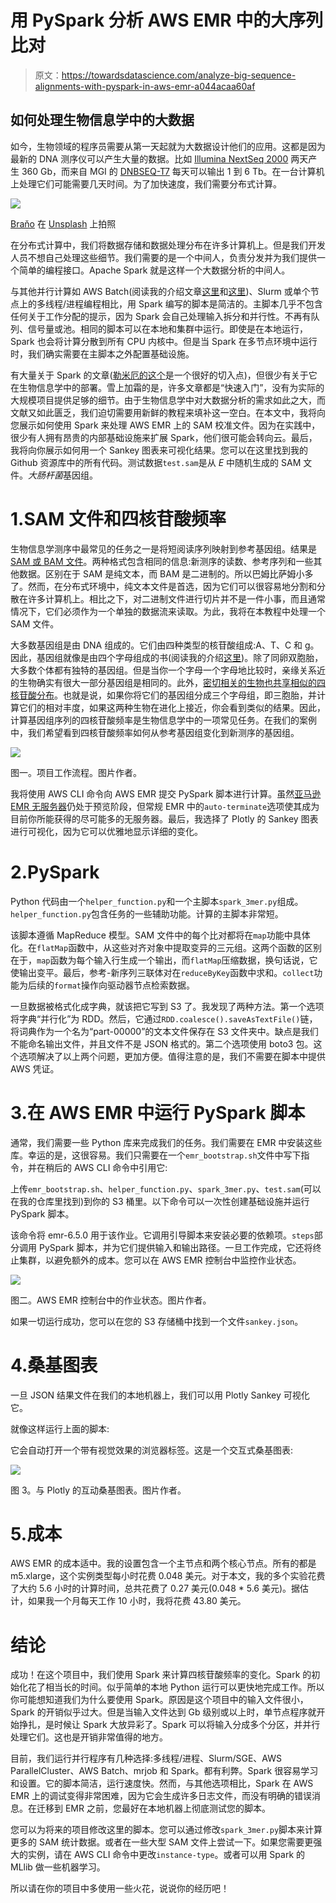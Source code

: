 # 用 PySpark 分析 AWS EMR 中的大序列比对

> 原文：<https://towardsdatascience.com/analyze-big-sequence-alignments-with-pyspark-in-aws-emr-a044acaa60af>

## 如何处理生物信息学中的大数据

如今，生物领域的程序员需要从第一天起就为大数据设计他们的应用。这都是因为最新的 DNA 测序仪可以产生大量的数据。比如 [Illumina NextSeq 2000](https://www.illumina.com/systems/sequencing-platforms/nextseq-1000-2000/specifications.html) 两天产生 360 Gb，而来自 MGI 的 [DNBSEQ-T7](https://en.mgi-tech.com/products/instruments_info/5/) 每天可以输出 1 到 6 Tb。在一台计算机上处理它们可能需要几天时间。为了加快速度，我们需要分布式计算。

![](img/9cb578d30e980fa47847ef6fd93a6775.png)

[Braňo](https://unsplash.com/@3dparadise?utm_source=unsplash&utm_medium=referral&utm_content=creditCopyText) 在 [Unsplash](https://unsplash.com/s/photos/dna?utm_source=unsplash&utm_medium=referral&utm_content=creditCopyText) 上拍照

在分布式计算中，我们将数据存储和数据处理分布在许多计算机上。但是我们开发人员不想自己处理这些细节。我们需要的是一个中间人，负责分发并为我们提供一个简单的编程接口。Apache Spark 就是这样一个大数据分析的中间人。

与其他并行计算如 AWS Batch(阅读我的介绍文章[这里](https://aws.plainenglish.io/parallel-blast-against-cazy-with-aws-batch-8239a45d8116)和[这里](https://aws.plainenglish.io/metagenomic-binning-with-nextflow-866f6c0b0d0c))、Slurm 或单个节点上的多线程/进程编程相比，用 Spark 编写的脚本是简洁的。主脚本几乎不包含任何关于工作分配的提示，因为 Spark 会自己处理输入拆分和并行性。不再有队列、信号量或池。相同的脚本可以在本地和集群中运行。即使是在本地运行，Spark 也会将计算分散到所有 CPU 内核中。但是当 Spark 在多节点环境中运行时，我们确实需要在主脚本之外配置基础设施。

有大量关于 Spark 的文章([勒米厄的这个](/production-data-processing-with-apache-spark-96a58dfd3fe7)是一个很好的切入点)，但很少有关于它在生物信息学中的部署。雪上加霜的是，许多文章都是“快速入门”，没有为实际的大规模项目提供足够的细节。由于生物信息学中对大数据分析的需求如此之大，而文献又如此匮乏，我们迫切需要用新鲜的教程来填补这一空白。在本文中，我将向您展示如何使用 Spark 来处理 AWS EMR 上的 SAM 校准文件。因为在实践中，很少有人拥有昂贵的内部基础设施来扩展 Spark，他们很可能会转向云。最后，我将向你展示如何用一个 Sankey 图表来可视化结果。您可以在这里找到我的 Github 资源库中的所有代码。测试数据`test.sam`是从 *E* 中随机生成的 SAM 文件。*大肠杆菌*基因组。

[](https://github.com/dgg32/pyspark_sam/tree/master)  

# 1.SAM 文件和四核苷酸频率

生物信息学测序中最常见的任务之一是将短阅读序列映射到参考基因组。结果是 [SAM 或 BAM 文件](https://www.zymoresearch.com/blogs/blog/what-are-sam-and-bam-files)。两种格式包含相同的信息:新测序的读数、参考序列和一些其他数据。区别在于 SAM 是纯文本，而 BAM 是二进制的。所以巴姆比萨姆小多了。然而，在分布式环境中，纯文本文件是首选，因为它们可以很容易地分割和分散在许多计算机上。相比之下，对二进制文件进行切片并不是一件小事，而且通常情况下，它们必须作为一个单独的数据流来读取。为此，我将在本教程中处理一个 SAM 文件。

大多数基因组是由 DNA 组成的。它们由四种类型的核苷酸组成:A、T、C 和 g。因此，基因组就像是由四个字母组成的书(阅读我的介绍[这里](https://medium.com/geekculture/analyzing-genomes-in-a-graph-database-27a45faa0ae8))。除了同卵双胞胎，大多数个体都有独特的基因组。但是当你一个字母一个字母地比较时，亲缘关系近的生物确实有很大一部分基因组是相同的。此外，[密切相关的生物也共享相似的四核苷酸分布](https://sfamjournals.onlinelibrary.wiley.com/doi/abs/10.1111/j.1462-2920.2004.00624.x)。也就是说，如果你将它们的基因组分成三个字母组，即三胞胎，并计算它们的相对丰度，如果这两种生物在进化上接近，你会看到类似的结果。因此，计算基因组序列的四核苷酸频率是生物信息学中的一项常见任务。在我们的案例中，我们希望看到四核苷酸频率如何从参考基因组变化到新测序的基因组。

![](img/12f47a48cc066d6ab2c3f56e23be5e5c.png)

图一。项目工作流程。图片作者。

我将使用 AWS CLI 命令向 AWS EMR 提交 PySpark 脚本进行计算。虽然[亚马逊 EMR 无服务器](https://aws.amazon.com/emr/serverless/)仍处于预览阶段，但常规 EMR 中的`auto-terminate`选项使其成为目前你所能获得的尽可能多的无服务器。最后，我选择了 Plotly 的 Sankey 图表进行可视化，因为它可以优雅地显示详细的变化。

# 2.PySpark

Python 代码由一个`helper_function.py`和一个主脚本`spark_3mer.py`组成。`helper_function.py`包含任务的一些辅助功能。计算的主脚本非常短。

该脚本遵循 MapReduce 模型。SAM 文件中的每个比对都将在`map`功能中具体化。在`flatMap`函数中，从这些对齐对象中提取变异的三元组。这两个函数的区别在于，`map`函数为每个输入行生成一个输出，而`flatMap`压缩数据，换句话说，它使输出变平。最后，参考-新序列三联体对在`reduceByKey`函数中求和。`collect`功能为后续的`format`操作向驱动器节点检索数据。

一旦数据被格式化成字典，就该把它写到 S3 了。我发现了两种方法。第一个选项将字典“并行化”为 RDD。然后，它通过`RDD.coalesce().saveAsTextFile()`链，将词典作为一个名为“part-00000”的文本文件保存在 S3 文件夹中。缺点是我们不能命名输出文件，并且文件不是 JSON 格式的。第二个选项使用 boto3 包。这个选项解决了以上两个问题，更加方便。值得注意的是，我们不需要在脚本中提供 AWS 凭证。

# 3.在 AWS EMR 中运行 PySpark 脚本

通常，我们需要一些 Python 库来完成我们的任务。我们需要在 EMR 中安装这些库。幸运的是，这很容易。我们只需要在一个`emr_bootstrap.sh`文件中写下指令，并在稍后的 AWS CLI 命令中引用它:

上传`emr_bootstrap.sh`、`helper_function.py`、`spark_3mer.py`、`test.sam`(可以在我的仓库里找到)到你的 S3 桶里。以下命令可以一次性创建基础设施并运行 PySpark 脚本。

该命令将 emr-6.5.0 用于该作业。它调用引导脚本来安装必要的依赖项。`steps`部分调用 PySpark 脚本，并为它们提供输入和输出路径。一旦工作完成，它还将终止集群，以避免额外的成本。您可以在 AWS EMR 控制台中监控作业状态。

![](img/072798281228aa419e505149cdadeb54.png)

图二。AWS EMR 控制台中的作业状态。图片作者。

如果一切运行成功，您可以在您的 S3 存储桶中找到一个文件`sankey.json`。

# 4.桑基图表

一旦 JSON 结果文件在我们的本地机器上，我们可以用 Plotly Sankey 可视化它。

就像这样运行上面的脚本:

它会自动打开一个带有视觉效果的浏览器标签。这是一个交互式桑基图表:

![](img/24e4c1fc6477217a562e651930dc0e4a.png)

图 3。与 Plotly 的互动桑基图表。图片作者。

# 5.成本

AWS EMR 的成本适中。我的设置包含一个主节点和两个核心节点。所有的都是 m5.xlarge，这个实例类型每小时花费 0.048 美元。对于本文，我的多个实验花费了大约 5.6 小时的计算时间，总共花费了 0.27 美元(0.048 * 5.6 美元)。据估计，如果我一个月每天工作 10 小时，我将花费 43.80 美元。

# 结论

成功！在这个项目中，我们使用 Spark 来计算四核苷酸频率的变化。Spark 的初始化花了相当长的时间。似乎简单的本地 Python 运行可以更快地完成工作。所以你可能想知道我们为什么要使用 Spark。原因是这个项目中的输入文件很小，Spark 的开销似乎过大。但是当输入文件达到 Gb 级别或以上时，单节点程序就开始挣扎，是时候让 Spark 大放异彩了。Spark 可以将输入分成多个分区，并并行处理它们。这也是开销非常值得的地方。

目前，我们运行并行程序有几种选择:多线程/进程、Slurm/SGE、AWS ParallelCluster、AWS Batch、mrjob 和 Spark。都有利弊。Spark 很容易学习和设置。它的脚本简洁，运行速度快。然而，与其他选项相比，Spark 在 AWS EMR 上的调试变得非常困难，因为它会生成许多日志文件，而没有明确的错误消息。在迁移到 EMR 之前，您最好在本地机器上彻底测试您的脚本。

您可以为将来的项目修改这里的脚本。您可以通过修改`spark_3mer.py`脚本来计算更多的 SAM 统计数据。或者在一些大型 SAM 文件上尝试一下。如果您需要更强大的实例，请在 AWS CLI 命令中更改`instance-type`。或者可以用 Spark 的 MLlib 做一些机器学习。

所以请在你的项目中多使用一些火花，说说你的经历吧！

[](https://dgg32.medium.com/membership) 